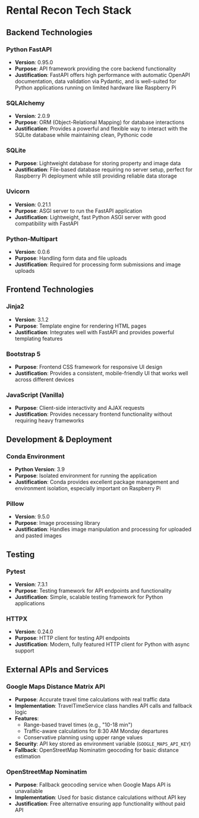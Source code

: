 # Rental Recon Tech Stack

## Backend Technologies

### Python FastAPI
- **Version**: 0.95.0
- **Purpose**: API framework providing the core backend functionality
- **Justification**: FastAPI offers high performance with automatic OpenAPI documentation, data validation via Pydantic, and is well-suited for Python applications running on limited hardware like Raspberry Pi

### SQLAlchemy
- **Version**: 2.0.9
- **Purpose**: ORM (Object-Relational Mapping) for database interactions
- **Justification**: Provides a powerful and flexible way to interact with the SQLite database while maintaining clean, Pythonic code

### SQLite
- **Purpose**: Lightweight database for storing property and image data
- **Justification**: File-based database requiring no server setup, perfect for Raspberry Pi deployment while still providing reliable data storage

### Uvicorn
- **Version**: 0.21.1
- **Purpose**: ASGI server to run the FastAPI application
- **Justification**: Lightweight, fast Python ASGI server with good compatibility with FastAPI

### Python-Multipart
- **Version**: 0.0.6
- **Purpose**: Handling form data and file uploads
- **Justification**: Required for processing form submissions and image uploads

## Frontend Technologies

### Jinja2
- **Version**: 3.1.2
- **Purpose**: Template engine for rendering HTML pages
- **Justification**: Integrates well with FastAPI and provides powerful templating features

### Bootstrap 5
- **Purpose**: Frontend CSS framework for responsive UI design
- **Justification**: Provides a consistent, mobile-friendly UI that works well across different devices

### JavaScript (Vanilla)
- **Purpose**: Client-side interactivity and AJAX requests
- **Justification**: Provides necessary frontend functionality without requiring heavy frameworks

## Development & Deployment

### Conda Environment
- **Python Version**: 3.9
- **Purpose**: Isolated environment for running the application
- **Justification**: Conda provides excellent package management and environment isolation, especially important on Raspberry Pi

### Pillow
- **Version**: 9.5.0
- **Purpose**: Image processing library
- **Justification**: Handles image manipulation and processing for uploaded and pasted images

## Testing

### Pytest
- **Version**: 7.3.1
- **Purpose**: Testing framework for API endpoints and functionality
- **Justification**: Simple, scalable testing framework for Python applications

### HTTPX
- **Version**: 0.24.0
- **Purpose**: HTTP client for testing API endpoints
- **Justification**: Modern, fully featured HTTP client for Python with async support

## External APIs and Services

### Google Maps Distance Matrix API
- **Purpose**: Accurate travel time calculations with real traffic data
- **Implementation**: TravelTimeService class handles API calls and fallback logic
- **Features**: 
  - Range-based travel times (e.g., "10-18 min")
  - Traffic-aware calculations for 8:30 AM Monday departures
  - Conservative planning using upper range values
- **Security**: API key stored as environment variable (`GOOGLE_MAPS_API_KEY`)
- **Fallback**: OpenStreetMap Nominatim geocoding for basic distance estimation

### OpenStreetMap Nominatim
- **Purpose**: Fallback geocoding service when Google Maps API is unavailable
- **Implementation**: Used for basic distance calculations without API key
- **Justification**: Free alternative ensuring app functionality without paid API
